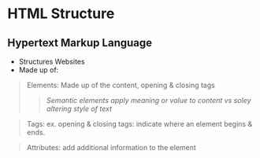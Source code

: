 # HTML Structure

## Hypertext Markup Language

- Structures Websites
- Made up of:

> Elements: Made up of the content, opening & closing tags
>>*Semantic elements apply meaning or value to content vs soley altering style of text*

> Tags: ex. opening & closing tags: indicate where an element begins & ends.

> Attributes: add additional information to the element
 